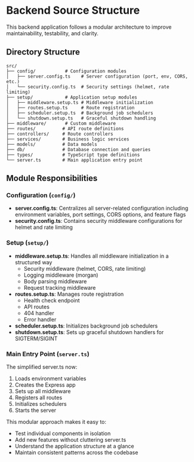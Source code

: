 # Backend Source Structure

This backend application follows a modular architecture to improve maintainability, testability, and clarity.

## Directory Structure

```
src/
├── config/           # Configuration modules
│   ├── server.config.ts    # Server configuration (port, env, CORS, etc.)
│   └── security.config.ts  # Security settings (helmet, rate limiting)
├── setup/            # Application setup modules
│   ├── middleware.setup.ts # Middleware initialization
│   ├── routes.setup.ts     # Route registration
│   ├── scheduler.setup.ts  # Background job schedulers
│   └── shutdown.setup.ts   # Graceful shutdown handling
├── middleware/       # Custom middleware
├── routes/          # API route definitions
├── controllers/     # Route controllers
├── services/        # Business logic services
├── models/          # Data models
├── db/              # Database connection and queries
├── types/           # TypeScript type definitions
└── server.ts        # Main application entry point
```

## Module Responsibilities

### Configuration (`config/`)
- **server.config.ts**: Centralizes all server-related configuration including environment variables, port settings, CORS options, and feature flags
- **security.config.ts**: Contains security middleware configurations for helmet and rate limiting

### Setup (`setup/`)
- **middleware.setup.ts**: Handles all middleware initialization in a structured way
  - Security middleware (helmet, CORS, rate limiting)
  - Logging middleware (morgan)
  - Body parsing middleware
  - Request tracking middleware
- **routes.setup.ts**: Manages route registration
  - Health check endpoint
  - API routes
  - 404 handler
  - Error handler
- **scheduler.setup.ts**: Initializes background job schedulers
- **shutdown.setup.ts**: Sets up graceful shutdown handlers for SIGTERM/SIGINT

### Main Entry Point (`server.ts`)
The simplified server.ts now:
1. Loads environment variables
2. Creates the Express app
3. Sets up all middleware
4. Registers all routes
5. Initializes schedulers
6. Starts the server

This modular approach makes it easy to:
- Test individual components in isolation
- Add new features without cluttering server.ts
- Understand the application structure at a glance
- Maintain consistent patterns across the codebase 
